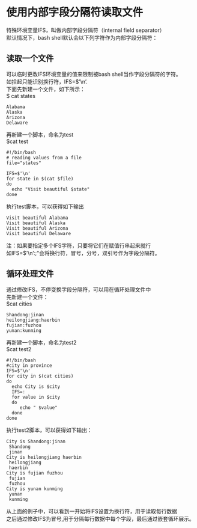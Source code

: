 # 使用内部字段分隔符读取文件

特殊环境变量IFS，叫做内部字段分隔符（internal field separator）<br/>
默认情况下，bash shell默认会以下列字符作为内部字段分隔符：

## 读取一个文件

可以临时更改IFS环境变量的值来限制被bash shell当作字段分隔符的字符。<br/>
如拾起只能识别换行符，IFS=$’\n’.<br/>
下面先新建一个文件，如下所示：<br/>
$ cat  states

```
Alabama
Alaska
Arizona
Delaware

```

再新建一个脚本，命名为test<br/>
$cat test

```
#!/bin/bash
# reading values from a file
file="states"

IFS=$'\n'
for state in $(cat $file)
do
  echo "Visit beautiful $state"
done

```

执行test脚本，可以获得如下输出

```
Visit beautiful Alabama
Visit beautiful Alaska
Visit beautiful Arizona
Visit beautiful Delaware

```

注：如果要指定多个IFS字符，只要将它们在赋值行串起来就行<br/>
如IFS=$’\n’:;"会将换行符，冒号，分号，双引号作为字段分隔符。

## 循环处理文件

通过修改IFS，不停变换字段分隔符，可以用在循环处理文件中<br/>
先新建一个文件：<br/>
$cat  cities

```
Shandong:jinan
heilongjiang:haerbin
fujian:fuzhou
yunan:kunming

```

再新建一个脚本，命名为test2<br/>
$cat test2

```
#!/bin/bash
#city in province
IFS=$'\n'
for city in $(cat cities)
do 
  echo City is $city
  IFS=:
  for value in $city
  do 
     echo " $value"
  done
done

```

执行test2脚本，可以获得如下输出：

```
City is Shandong:jinan
 Shandong
 jinan
City is heilongjiang haerbin
 heilongjiang
 haerbin
City is fujian fuzhou
 fujian
 fuzhou
City is yunan kunming
 yunan
 kunming

```

从上面的例子中，可以看到一开始将IFS设置为换行符，用于读取每行数据<br/>
之后通过修改IFS为冒号,用于分隔每行数据中每个字段，最后通过嵌套循环展示。
